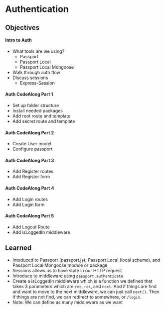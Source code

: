 # Authentication

## Objectives
#### Intro to Auth
- What tools are we using?
  - Passport 
  - Passport Local
  - Passport Local Mongoose
- Walk through auth flow
- Discuss sessions
  - Express-Session

#### Auth CodeAlong Part 1
- Set up folder structure
- Install needed packages
- Add root route and template
- Add secret route and template

#### Auth CodeAlong Part 2
- Create User model
- Configure passport

#### Auth CodeAlong Part 3
- Add Register routes
- Add Register form

#### Auth CodeAlong Part 4
- Add Login routes
- Add Login form

#### Auth CodeAlong Part 5
- Add Logout Route
- Add isLoggedIn middleware

## Learned
- Intoduced to Passport (passport.js), Passport Local (local scheme), and Passport Local Mongoose module or package
- Sessions allows us to have state in our HTTP request
- Introduce to middleware using `passport.authenticate`
- Create a isLoggedIn middleware which is a function we defined that takes 3 parameters which are `req`, `res`, and `next`. And if things are find and want to move to the next middleware, we can just call `next()`. Then if things are not find, we can redirect to somewhere, or `/login`.
- Note: We can define as many middleware as we want